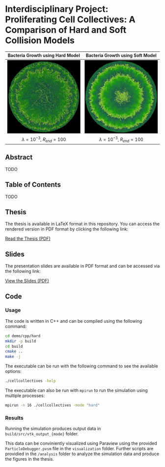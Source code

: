 # Interdisciplinary Project: Proliferating Cell Collectives: A Comparison of Hard and Soft Collision Models

Bacteria Growth using Hard Model             |  Bacteria Growth using Soft Model
:-------------------------:|:-------------------------:
![Hard Model](latex/figures/growth_comparisons/hard_e-3_0087.jpeg) | ![Soft Model](latex/figures/growth_comparisons/soft_e-3_0127.jpeg)
$\lambda = 10^{-3}$, $R_{end} = 100$ | $\lambda = 10^{-3}$, $R_{end} = 100$

## Abstract

TODO

## Table of Contents

TODO

## Thesis

The thesis is available in LaTeX format in this repository. You can access the rendered version in PDF format by clicking the following link:

[Read the Thesis (PDF)](latex/cell-collectives.pdf)

## Slides

The presentation slides are available in PDF format and can be accessed via the following link:

[View the Slides (PDF)](presentation/slides.pdf)

## Code

### Usage

The code is written in C++ and can be compiled using the following command:

```bash
cd demo/cpp/hard
mkdir -p build
cd build
cmake ..
make -j
```

The executable can be run with the following command to see the available options:

```bash
./cellcollectives -help
```

The executable can also be run with `mpirun` to run the simulation using multiple processes:

```bash
mpirun -n 16 ./cellcollectives -mode "hard"
```

### Results

Running the simulation produces output data in `build/src/vtk_output_{mode}` folder.

This data can be conviniently visualized using Paraview using the provided `ParticleDebugger.pvsm` file in the `visualization` folder.
Further scripts are providied in the `/analysis` folder to analyze the simulation data and produce the figures in the thesis.
